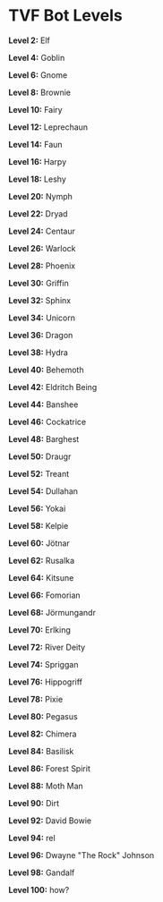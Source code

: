 # TVF Bot Levels

**Level 2:** Elf

**Level 4:** Goblin

**Level 6:** Gnome

**Level 8:** Brownie

**Level 10:** Fairy

**Level 12:** Leprechaun

**Level 14:** Faun

**Level 16:** Harpy

**Level 18:** Leshy

**Level 20:** Nymph

**Level 22:** Dryad

**Level 24:** Centaur

**Level 26:** Warlock

**Level 28:** Phoenix

**Level 30:** Griffin

**Level 32:** Sphinx

**Level 34:** Unicorn

**Level 36:** Dragon

**Level 38:** Hydra

**Level 40:** Behemoth

**Level 42:** Eldritch Being

**Level 44:** Banshee

**Level 46:** Cockatrice

**Level 48:** Barghest

**Level 50:** Draugr

**Level 52:** Treant

**Level 54:** Dullahan

**Level 56:** Yokai

**Level 58:** Kelpie

**Level 60:** Jötnar

**Level 62:** Rusalka

**Level 64:** Kitsune

**Level 66:** Fomorian

**Level 68:** Jörmungandr

**Level 70:** Erlking

**Level 72:** River Deity

**Level 74:** Spriggan

**Level 76:** Hippogriff

**Level 78:** Pixie

**Level 80:** Pegasus

**Level 82:** Chimera

**Level 84:** Basilisk

**Level 86:** Forest Spirit

**Level 88:** Moth Man

**Level 90:** Dirt

**Level 92:** David Bowie

**Level 94:** rel

**Level 96:** Dwayne "The Rock" Johnson

**Level 98:** Gandalf

**Level 100:** how?
